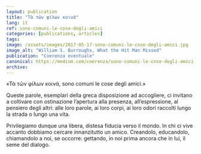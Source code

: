 ```yaml
---
layout: publication
title: "Τὰ τῶν φίλων κοινά"
lang: it
ref: sono-comuni-le-cose-degli-amici
categories: [publications, articles]
tags:
image: /assets/images/2017-05-17-sono-comuni-le-cose-degli-amici.jpg
image_alt: "William S. Burroughs, What the Hit Man Missed"
publication: "Coerenza eventuale"
canonical: https://medium.com/coerenza/sono-comuni-le-cose-degli-amici-c6a5d78bbc45
archive:
---
```


«Τὰ τῶν φίλων κοινά, sono comuni le cose degli amici.»

Queste parole, esemplari della greca disposizione ad accogliere, ci invitano a coltivare con ostinazione l’apertura alla presenza, all’espressione, al pensiero degli altri: alle loro parole, ai loro corpi, ai loro odori raccolti lungo la strada o lungo una vita.

Privilegiamo dunque una libera, distesa fiducia verso il mondo. In chi ci vive accanto dobbiamo cercare innanzitutto un amico. Creandolo, educandolo, chiamandolo a noi, se occorre: gettando, in noi prima ancora che in lui, il seme del dialogo.
